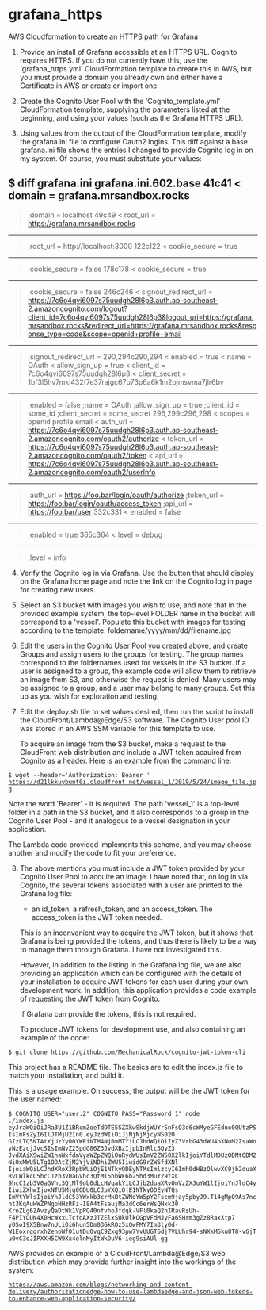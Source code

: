 # grafana_https
AWS Cloudformation to create an HTTPS path for Grafana

1) Provide an install of Grafana accessible at an HTTPS URL.
   Cognito requires HTTPS.  If you do not currently have this, use the 'grafana_https.yml' CloudFormation template
   to create this in AWS, but you must provide a domain you already own and either have a Certificate in AWS
   or create or import one.

2) Create the Cognito User Pool with the 'Cognito_template.yml' CloudFormation template, supplying the parameters
   listed at the beginning, and using your values (such as the Grafana HTTPS URL).

3) Using values from the output of the CloudFormation template, modify the grafana.ini file to configure Oauth2 logins.
   This diff against a base grafana.ini file shows the entries I changed to provide Cognito log in on my system.
   Of course, you must substitute your values:

<quote>$ diff grafana.ini grafana.ini.602.base 
41c41
< domain = grafana.mrsandbox.rocks
---
> ;domain = localhost
49c49
< root_url = https://grafana.mrsandbox.rocks
---
> ;root_url = http://localhost:3000
122c122
< cookie_secure = true
---
> ;cookie_secure = false
178c178
< cookie_secure = true
---
> ;cookie_secure = false
246c246
< signout_redirect_url = https://7c6o4qvi6097s75uudgh28l6p3.auth.ap-southeast-2.amazoncognito.com/logout?client_id=7c6o4qvi6097s75uudgh28l6p3&logout_uri=https://grafana.mrsandbox.rocks&redirect_uri=https://grafana.mrsandbox.rocks&response_type=code&scope=openid+profile+email
---
> ;signout_redirect_url =
290,294c290,294
< enabled = true
< name = OAuth
< allow_sign_up = true
< client_id = 7c6o4qvi6097s75uudgh28l6p3
< client_secret = 1bf3l5hv7mkl432f7e37rajgc67u73p6a6k1m2pjmsvma7jlr6bv
---
> ;enabled = false
> ;name = OAuth
> ;allow_sign_up = true
> ;client_id = some_id
> ;client_secret = some_secret
296,299c296,298
< scopes = openid profile email
< auth_url = https://7c6o4qvi6097s75uudgh28l6p3.auth.ap-southeast-2.amazoncognito.com/oauth2/authorize
< token_url = https://7c6o4qvi6097s75uudgh28l6p3.auth.ap-southeast-2.amazoncognito.com/oauth2/token
< api_url = https://7c6o4qvi6097s75uudgh28l6p3.auth.ap-southeast-2.amazoncognito.com/oauth2/userInfo
---
> ;auth_url = https://foo.bar/login/oauth/authorize
> ;token_url = https://foo.bar/login/oauth/access_token
> ;api_url = https://foo.bar/user
332c331
< enabled = false
---
> ;enabled = true
365c364
< level = debug
---
> ;level = info
</quote>

4) Verify the Cognito log in via Grafana.  Use the button that should display on the Grafana home page and note the link
   on the Cognito log in page for creating new users.

5) Select an S3 bucket with images you wish to use, and note that in the provided example system, the top-level FOLDER name
   in the bucket will correspond to a 'vessel'.  Populate this bucket with images for testing according to the template:
   foldername/yyyy/mm/dd/filename.jpg

6) Edit the users in the Cognito User Pool you created above, and create Groups and assign users to the groups for testing.
   The group names correspond to the foldernames used for vessels in the S3 bucket.  If a user is assigned to a group,
   the example code will allow them to retrieve an image from S3, and otherwise the request is denied.  Many users may
   be assigned to a group, and a user may belong to many groups.  Set this up as you wish for exploration and testing.

7) Edit the deploy.sh file to set values desired, then run the script to install the CloudFront/Lambda@Edge/S3 software.
   The Cognito User pool ID was stored in an AWS SSM variable for this template to use.

   To acquire an image from the S3 bucket, make a request to the CloudFront web distribution and include a JWT token
   acauired from Cognito as a header.  Here is an example from the command line:
   
<code>$ wget --header='Authorization: Bearer <JWT token text here>' https://d21lkkuybunt0i.cloudfront.net/vessel_1/2019/5/24/image_file.jpg</code>

   Note the word 'Bearer' - it is required.  The path 'vessel_1' is a top-level folder in a path in the S3 bucket, and it
   also corresponds to a group in the Cognito User Pool - and it analogous to a vessel designation in your application.

   The Lambda code provided implements this scheme, and you may choose another and modify the code to fit your preference.

8) The above mentions you must include a JWT token provided by your Cognito User Pool to acquire an image.  I have noted
   that, on log in via Cognito, the several tokens associated with a user are printed to the Grafana log file:
     - an id_token, a refresh_token, and an access_token.
    The access_token is the JWT token needed.
    
   This is an inconvenient way to acquire the JWT token, but it shows that Grafana is being provided the tokens, and thus
   there is likely to be a way to manage them through Grafana.  I have not investigated this.

   However, in addition to the listing in the Grafana log file, we are also providing an application which can be
   configured with the details of your installation to acquire JWT tokens for each user during your own development work.
   In addition, this application provides a code example of requesting the JWT token from Cognito.

   If Grafana can provide the tokens, this is not required.

   To produce JWT tokens for development use, and also containing an example of the code:

<code>$ git clone  https://github.com/MechanicalRock/cognito-jwt-token-cli</code>

   This project has a README file.  The basics are to edit the index.js file to match your installation, and build it.

   This is a usage example.  On success, the output will be the JWT token for the user named:
   
<code>$ COGNITO_USER="user.2" COGNITO_PASS="Password_1" node ./index.js
     eyJraWQiOiJRa3U1Z1BRcmZoeTdOTE5SZXkwSkdjWUYrSnFsQ3d6cWMyeGFEdno0QUtzPSIsImFsZyI6IlJTMjU2In0.eyJzdWIiOiJjNjNjMjcyNS02O
     GIzLTQ5NTAtYjUzYy00YWFiNTM4NjBmMTYiLCJhdWQiOiIyZ3VrbG43dWU4bXNuM2ZsaWoyNzEzcjJvcSIsImNvZ25pdG86Z3JvdXBzIjpbInRlc3QyZ3
     JvdXAiXSwiZW1haWxfdmVyaWZpZWQiOnRydWUsImV2ZW50X2lkIjoiYTdlMDUzODMtODM2Ni0xMWU5LTg1ODAtZjM2YjViNDhiZWU5IiwidG9rZW5fdXNl
     IjoiaWQiLCJhdXRoX3RpbWUiOjE1NTkyODEyNTMsImlzcyI6Imh0dHBzOlwvXC9jb2duaXRvLWlkcC5hcC1zb3V0aGVhc3QtMi5hbWF6b25hd3MuY29tXC
     9hcC1zb3V0aGVhc3QtMl9ob0dLcHVqakYiLCJjb2duaXRvOnVzZXJuYW1lIjoiYnJldC4yIiwiZXhwIjoxNTU5Mjg0ODU0LCJpYXQiOjE1NTkyODEyNTQs
     ImVtYWlsIjoiYnJldC53YWxkb3crMkBtZWNoYW5pY2Fscm9jay5pbyJ9.T14gMpQ9As7ncht3KqAuHWZPNgoHHzRFz-I8A4tFsaujMa3dCc6erWsQHxk30
     KrnZLg6ZAvzyQaDtWk1VpPQ40nfvhoJfdqk-VFl0kaQ2hIRavRsUh-F4PIYOUN4X0HcWxxLTcfdAXzJTZElxSUkUlkOGpVFdMJyFa6SHrm3gZz8RaxXtp7
     y0SoI9X5Bnw7nULiOi6hun5Dm03GkROz5xQwFMY7Im3ly0d-W1Eoxrgqrxh2enoWf01utDu0vqC9Zxg93pw7YvUUGT6dj7VLUhr94-sNXkM6ku8T8-vGjT
     u0vC3oJIPXXH5CW9Xx4olnMyItWkDuV6-ieg9siAUl-gg</code>

AWS provides an example of a CloudFront/Lambda@Edge/S3 web distribution which may provide further insight into the workings
of the system:
 
<code>https://aws.amazon.com/blogs/networking-and-content-delivery/authorizationedge-how-to-use-lambdaedge-and-json-web-tokens-to-enhance-web-application-security/</code>
